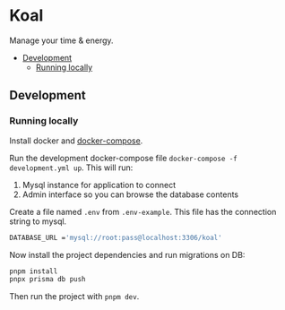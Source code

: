 # Koal

Manage your time & energy.

- [Development](#develpment)
  - [Running locally](#running-locally)

## Development

### Running locally

Install docker and [docker-compose](https://docs.docker.com/compose/).

Run the development docker-compose file `docker-compose -f development.yml up`.
This will run:

1. Mysql instance for application to connect
2. Admin interface so you can browse the database contents

Create a file named `.env` from `.env-example`.
This file has the connection string to mysql.

```bash
DATABASE_URL ='mysql://root:pass@localhost:3306/koal'
```

Now install the project dependencies and run migrations on DB:

```bash
pnpm install
pnpx prisma db push
```

Then run the project with `pnpm dev`.
